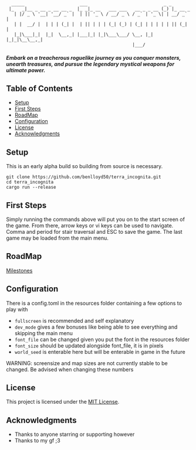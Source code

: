 ```
  _____                     ___                             _ _        
 |_   _|__ _ __ _ __ __ _  |_ _|_ __   ___ ___   __ _ _ __ (_) |_ __ _ 
   | |/ _ \ '__| '__/ _` |  | || '_ \ / __/ _ \ / _` | '_ \| | __/ _` |
   | |  __/ |  | | | (_| |  | || | | | (_| (_) | (_| | | | | | || (_| |
   |_|\___|_|  |_|  \__,_| |___|_| |_|\___\___/ \__, |_| |_|_|\__\__,_|
                                                |___/                  
```
##### Embark on a treacherous roguelike journey as you conquer monsters, unearth treasures, and pursue the legendary mystical weapons for ultimate power.

## Table of Contents
- [Setup](#setup)
- [First Steps](#first-steps)
- [RoadMap](#roadmap)
- [Configuration](#configuration)
- [License](#license)
- [Acknowledgments](#acknowledgments)

## Setup
This is an early alpha build so building from source is necessary.
```
git clone https://github.com/benlloyd50/terra_incognita.git
cd terra_incognita
cargo run --release
```

## First Steps
Simply running the commands above will put you on to the start screen of the game. From there, arrow keys or vi keys can be used to navigate. Comma and period for stair traversal and ESC to save the game. The last game may be loaded from the main menu.

## RoadMap
[Milestones](./planning/milestones.md)

## Configuration
There is a config.toml in the resources folder containing a few options to play with

- `fullscreen` is recommended and self explanatory
- `dev_mode` gives a few bonuses like being able to see everything and skipping the main menu
- `font_file` can be changed given you put the font in the resources folder
- `font_size` should be updated alongside font_file, it is in pixels
- `world_seed` is enterable here but will be enterable in game in the future

WARNING:
screensize and map sizes are not currently stable to be changed. Be advised when changing these numbers

## License
This project is licensed under the [MIT License](./LICENSE.md).

## Acknowledgments
- Thanks to anyone starring or supporting however
- Thanks to my gf ;3
